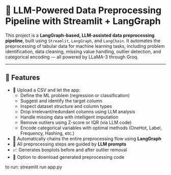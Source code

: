 # 🧠 LLM-Powered Data Preprocessing Pipeline with Streamlit + LangGraph

This project is a **LangGraph-based, LLM-assisted data preprocessing pipeline**, built using `Streamlit`, `LangGraph`, and `LangChain`. It automates the preprocessing of tabular data for machine learning tasks, including problem identification, data cleaning, missing value handling, outlier detection, and categorical encoding — all powered by LLaMA-3 through Groq.

---

## 🚀 Features

- 📂 Upload a CSV and let the app:
  - Define the ML problem (regression or classification)
  - Suggest and identify the target column
  - Inspect dataset structure and column types
  - Drop irrelevant/redundant columns using LLM analysis
  - Handle missing data with intelligent imputation
  - Remove outliers using Z-score or IQR (via LLM code)
  - Encode categorical variables with optimal methods (OneHot, Label, Frequency, Hashing, etc.)
- 🔄 Automatically chains the entire preprocessing flow using **LangGraph**
- 🤖 All preprocessing steps are guided by **LLM prompts**
- 📈 Generates boxplots before and after outlier removal
- 💾 Option to download generated preprocessing code

to run:
streamlit run app.py





